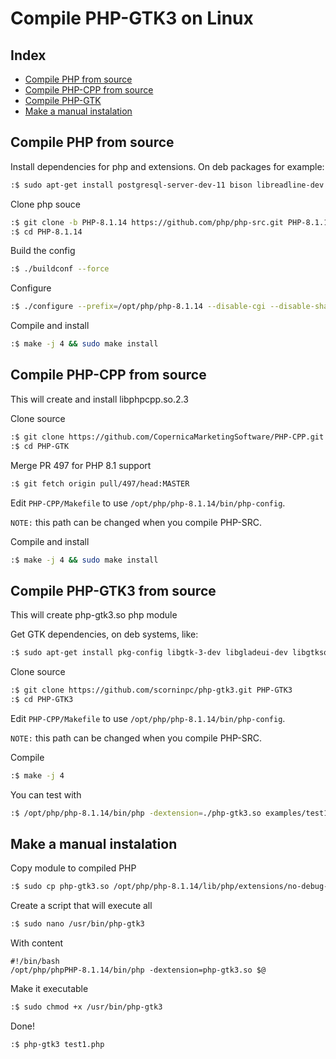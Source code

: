 # Compile PHP-GTK3 on Linux

## Index

 - [Compile PHP from source](https://github.com/scorninpc/php-gtk3/edit/master/docs/compile-linux.md#compile-php-from-source)
 - [Compile PHP-CPP from source](https://github.com/scorninpc/php-gtk3/edit/master/docs/compile-linux.md#compile-php-cpp-from-source)
 - [Compile PHP-GTK](https://github.com/scorninpc/php-gtk3/edit/master/docs/compile-linux.md#compile-php-gtk3-from-source)
 - [Make a manual instalation](https://github.com/scorninpc/php-gtk3/edit/master/docs/compile-linux.md#make-a-manual-instalation)

## Compile PHP from source
	
Install dependencies for php and extensions. On deb packages for example:
```sh
:$ sudo apt-get install postgresql-server-dev-11 bison libreadline-dev git build-essential autoconf automake libtool re2c libxml2-dev libcurl4-openssl-dev libssl-dev libbz2-dev  libjpeg-dev libpng-dev libxpm-dev libfreetype6-dev libzip-dev libsqlite3-dev libonig-dev libxslt1-dev
```

Clone php souce
```sh
:$ git clone -b PHP-8.1.14 https://github.com/php/php-src.git PHP-8.1.14
:$ cd PHP-8.1.14
```

Build the config
```sh
:$ ./buildconf --force
```

Configure
```sh
:$ ./configure --prefix=/opt/php/php-8.1.14 --disable-cgi --disable-shared --enable-static --with-pgsql --with-pdo-mysql --with-pdo-pgsql --with-pgsql --with-ffi --with-readline --with-openssl --enable-soap --enable-sockets --with-bz2 --with-zlib --enable-mbstring --with-curl --with-xsl
```

Compile and install
```sh
:$ make -j 4 && sudo make install 
```


## Compile PHP-CPP from source

This will create and install libphpcpp.so.2.3

Clone source
```sh
:$ git clone https://github.com/CopernicaMarketingSoftware/PHP-CPP.git
:$ cd PHP-GTK
```

Merge PR 497 for PHP 8.1 support
```sh
:$ git fetch origin pull/497/head:MASTER
```

Edit `PHP-CPP/Makefile` to use `/opt/php/php-8.1.14/bin/php-config`.

`NOTE:` this path can be changed when you compile PHP-SRC.

Compile and install
```sh
:$ make -j 4 && sudo make install
```

## Compile PHP-GTK3 from source

This will create php-gtk3.so php module

Get GTK dependencies, on deb systems, like:
```sh
:$ sudo apt-get install pkg-config libgtk-3-dev libgladeui-dev libgtksourceview-3.0-dev libwnck-dev
```

Clone source
```sh
:$ git clone https://github.com/scorninpc/php-gtk3.git PHP-GTK3
:$ cd PHP-GTK3
```

Edit `PHP-CPP/Makefile` to use `/opt/php/php-8.1.14/bin/php-config`.

`NOTE:` this path can be changed when you compile PHP-SRC.

Compile
```sh
:$ make -j 4 
```

You can test with
```sh
:$ /opt/php/php-8.1.14/bin/php -dextension=./php-gtk3.so examples/test1.php 
```

## Make a manual instalation

Copy module to compiled PHP
```sh
:$ sudo cp php-gtk3.so /opt/php/php-8.1.14/lib/php/extensions/no-debug-non-zts-20210902/php-gtk3.so
```

Create a script that will execute all
```sh
:$ sudo nano /usr/bin/php-gtk3
```

With content
```
#!/bin/bash
/opt/php/phpPHP-8.1.14/bin/php -dextension=php-gtk3.so $@
```

Make it executable
```sh
:$ sudo chmod +x /usr/bin/php-gtk3
```

Done!
```sh
:$ php-gtk3 test1.php
```
